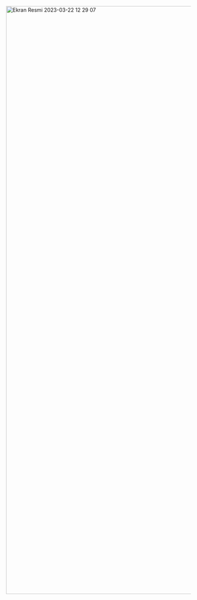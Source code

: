 <img width="1601" alt="Ekran Resmi 2023-03-22 12 29 07" src="https://user-images.githubusercontent.com/106467744/226860490-6d117baa-43cd-4d55-919d-590d6257a65f.png">
